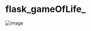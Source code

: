 # flask_gameOfLife_
![image](https://github.com/lukovskiy54/flask_gameOfLife_/assets/88405806/f4ec233d-bcb4-4442-b133-091f0baaf33f)
